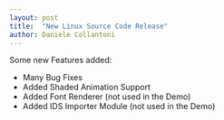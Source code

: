 ```yaml
---
layout: post
title:  "New Linux Source Code Release"
author: Daniele Collantoni
---
```


Some new Features added:
- Many Bug Fixes
- Added Shaded Animation Support
- Added Font Renderer (not used in the Demo)
- Added IDS Importer Module (not used in the Demo)
